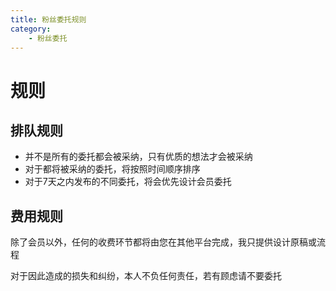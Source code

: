 ```yaml
---
title: 粉丝委托规则
category:
    - 粉丝委托
---
```

# 规则
## 排队规则
- 并不是所有的委托都会被采纳，只有优质的想法才会被采纳
- 对于都将被采纳的委托，将按照时间顺序排序
- 对于7天之内发布的不同委托，将会优先设计会员委托
## 费用规则
除了会员以外，任何的收费环节都将由您在其他平台完成，我只提供设计原稿或流程

对于因此造成的损失和纠纷，本人不负任何责任，若有顾虑请不要委托
